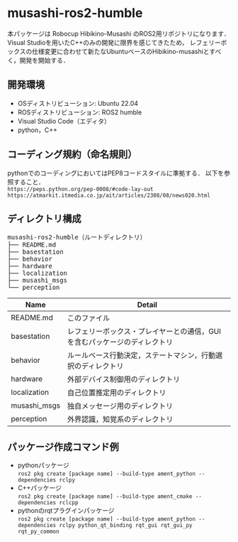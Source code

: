 # musashi-ros2-humble
本パッケージは Robocup Hibikino-Musashi のROS2用リポジトリになります．
Visual Studioを用いたC++のみの開発に限界を感じてきたため，
レフェリーボックスの仕様変更に合わせて新たなUbuntuベースのHibikino-musashiとすべく，開発を開始する．    

## 開発環境  
- OSディストリビューション: Ubuntu 22.04  
- ROSディストリビューション: ROS2 humble  
- Visual Studio Code（エディタ）  
- python，C++  

## コーディング規約（命名規則）  
pythonでのコーディングにおいてはPEP8コードスタイルに準拠する．
以下を参照すること．  
`https://peps.python.org/pep-0008/#code-lay-out`  
`https://atmarkit.itmedia.co.jp/ait/articles/2308/08/news020.html`  

## ディレクトリ構成     
<pre>
musashi-ros2-humble（ルートディレクトリ）  
├── README.md
├── basestation
├── behavior
├── hardware
├── localization
├── musashi_msgs
└── perception
</pre>

|Name|Detail|  
|---|---|
|README.md|このファイル|
|basestation|レフェリーボックス・プレイヤーとの通信，GUIを含むパッケージのディレクトリ|
|behavior|ルールベース行動決定，ステートマシン，行動選択のディレクトリ|
|hardware|外部デバイス制御用のディレクトリ|
|localization|自己位置推定用のディレクトリ|
|musashi_msgs|独自メッセージ用のディレクトリ|
|perception|外界認識，知覚系のディレクトリ|

## パッケージ作成コマンド例  
- pythonパッケージ  
``ros2 pkg create [package name] --build-type ament_python --dependencies rclpy``  
- C++パッケージ  
``ros2 pkg create [package name] --build-type ament_cmake --dependencies rclcpp``  
- pythonのrqtプラグインパッケージ  
`ros2 pkg create [package name] --build-type ament_python --dependencies rclpy python_qt_binding rqt_gui rqt_gui_py rqt_py_common`
